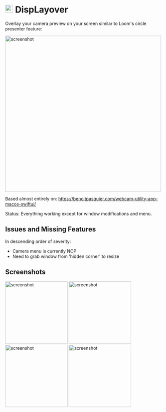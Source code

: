 # <img width="25" alt="logo" src="https://github.com/sordina/camoverlay/assets/92299/6b1faf42-6c51-4f57-9171-b1d0ba9f4774"> DispLayover 

Overlay your camera preview on your screen similar to Loom's circle presenter feature:

<img width="500" alt="screenshot" src="https://github.com/sordina/displayover/assets/92299/4f899abe-a273-422c-bd08-af741db3562b">

<br>

Based almost entirely on: https://benoitpasquier.com/webcam-utility-app-macos-swiftui/

Status: Everything working except for window modifications and menu.

## Issues and Missing Features

In descending order of severity:

* Camera menu is currently NOP
* Need to grab window from 'hidden corner' to resize

## Screenshots


<img width="200" alt="screenshot" src="https://github.com/sordina/displayover/assets/92299/5cbd7a7e-72d0-43c6-b271-99307334b1ec">
<img width="200" alt="screenshot" src="https://github.com/sordina/displayover/assets/92299/b2fe52cc-b40b-4244-8d96-5351b3a3dc43">
<img width="200" alt="screenshot" src="https://github.com/sordina/displayover/assets/92299/76337d8e-6155-47a1-a29d-fd1a3bd53d6b">
<img width="200" alt="screenshot" src="https://github.com/sordina/displayover/assets/92299/a70caa20-6300-4e9c-9ab0-305cb81dd78c">


